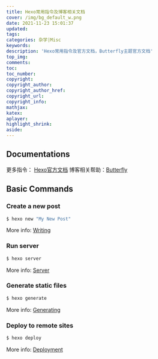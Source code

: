 ```yaml
---
title: Hexo常用指令及博客相关文档
cover: /img/bg_default_w.png
date: 2021-11-23 15:01:37
updated:
tags:
categories: 杂学|Misc
keywords:
description: 'Hexo常用指令及官方文档，Butterfly主题官方文档'
top_img:
comments:
toc:
toc_number:
copyright:
copyright_author:
copyright_author_href:
copyright_url:
copyright_info:
mathjax:
katex:
aplayer:
highlight_shrink:
aside:
---
```



## Documentations
更多指令： [Hexo官方文档](https://hexo.io/docs/)
博客相关帮助：[Butterfly](https://butterfly.js.org/)

## Basic Commands

### Create a new post

``` bash
$ hexo new "My New Post"
```

More info: [Writing](https://hexo.io/docs/writing.html)

### Run server

``` bash
$ hexo server
```

More info: [Server](https://hexo.io/docs/server.html)

### Generate static files

``` bash
$ hexo generate
```

More info: [Generating](https://hexo.io/docs/generating.html)

### Deploy to remote sites

``` bash
$ hexo deploy
```

More info: [Deployment](https://hexo.io/docs/one-command-deployment.html)
